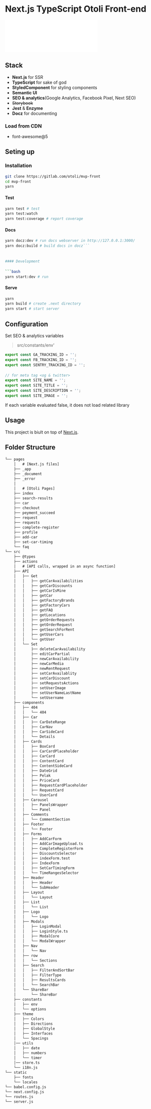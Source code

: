 # Next.js TypeScript Otoli Front-end

![Otoli](static/logo_sticky.svg)

## Stack
- **Next.js** for SSR
- **TypeScript** for sake of god
- **StyledComponent** for styling components
- **Semantic UI**
- **SEO & analytics**(Google Analytics, Facebook Pixel, Next SEO)
- ~~Storybook~~
- **Jest** & **Enzyme**
- **Docz** for documenting

### Load from CDN
- font-awesome@5

## Seting up
### Installation

```sh
git clone https://gitlab.com/otoli/mvp-front
cd mvp-front
yarn
```
####  Test
```bash
yarn test # test
yarn test:watch
yarn test:coverage # report coverage
```

####  Docs
```bash
yarn docz:dev # run docs webserver in http://127.0.0.1:3000/
yarn docz:build # build docs in docz```


#### Development

```bash
yarn start:dev # run
```

#### Serve

```bash
yarn
yarn build # create .next directory
yarn start # start server
```

## Configuration

Set SEO & analytics variables
> src/constants/env'

```typescript
export const GA_TRACKING_ID = '';
export const FB_TRACKING_ID = '';
export const SENTRY_TRACKING_ID = '';

// for meta tag <og & twitter>
export const SITE_NAME = '';
export const SITE_TITLE = '';
export const SITE_DESCRIPTION = '';
export const SITE_IMAGE = '';
```

If each variable evaluated false, it does not load related library

## Usage
This project is biult on top of [Next.js](https://nextjs.org/docs). 

## Folder Structure

```
└── pages
    │   # [Next.js files]
    ├── _app
    ├── _document
    ├── _error
    │
    │   # [Otoli Pages]
    ├── index
    ├── search-results
    ├── car
    ├── checkout
    ├── peyment_succeed
    ├── request
    ├── requests
    ├── complete-register
    ├── profile
    ├── add-car
    ├── set-car-timing
    └── faq
└── src
    ├── @types
    ├── actions
    │   # [API calls, wrapped in an async function]
    ├── API
    │   ├── Get
    │   │   ├── getCarAvailabilities
    │   │   ├── getCarDiscounts
    │   │   ├── getCarIsMine
    │   │   ├── getCar
    │   │   ├── getFactoryBrands
    │   │   ├── getFactoryCars
    │   │   ├── getFAQ
    │   │   ├── getLocations
    │   │   ├── getOrderRequests
    │   │   ├── getOrderRequest
    │   │   ├── getSearchForRent
    │   │   ├── getUserCars
    │   │   └── getUser
    │   └── Set
    │       ├── deleteCarAvailability
    │       ├── editCarPartial
    │       ├── newCarAvailability
    │       ├── newCarMedia
    │       ├── newRentRequest
    │       ├── setCarAvailablity
    │       ├── setCarDiscount
    │       ├── setRequestsActions
    │       ├── setUserImage
    │       ├── setUserNameLastName
    │       └── setUsername
    ├── components
    │   ├── 404
    │   │   └── 404
    │   ├── Car
    │   │   ├── CarDateRange
    │   │   ├── CarNav
    │   │   ├── CarSideCard
    │   │   └── Details
    │   ├── Cards
    │   │   ├── BoxCard
    │   │   ├── CarCardPlaceholder
    │   │   ├── CarCard
    │   │   ├── ContentCard
    │   │   ├── ContentSideCard
    │   │   ├── DateGrid
    │   │   ├── Pelak
    │   │   ├── PriceCard
    │   │   ├── RequestCardPlaceholder
    │   │   ├── RequestCard
    │   │   └── UserCard
    │   ├── Carousel
    │   │   ├── PanelsWrapper
    │   │   └── Panel
    │   ├── Comments
    │   │   └── CommentSection
    │   ├── Footer
    │   │   └── Footer
    │   ├── Forms
    │   │   ├── AddCarForm
    │   │   ├── AddCarImageUpload.ts
    │   │   ├── CompleteRegisterForm
    │   │   ├── DiscountsSelector
    │   │   ├── indexForm.test
    │   │   ├── IndexForm
    │   │   ├── SetCarTimingForm
    │   │   └── TimeRangesSelector
    │   ├── Header
    │   │   ├── Header
    │   │   └── SubHeader
    │   ├── Layout
    │   │   └── Layout
    │   ├── List
    │   │   └── List
    │   ├── Logo
    │   │   └── Logo
    │   ├── Modals
    │   │   ├── LoginModal
    │   │   ├── LoginStyle.ts
    │   │   ├── ModalCore
    │   │   └── ModalWrapper
    │   ├── Nav
    │   │   └── Nav
    │   ├── row
    │   │   └── Sections
    │   ├── Search
    │   │   ├── FilterAndSortBar
    │   │   ├── FilterType
    │   │   ├── ResultsCards
    │   │   └── SearchBar
    │   └── ShareBar
    │       └── ShareBar
    ├── constants
    │   ├── env
    │   └── options
    ├── theme
    │   ├── Colors
    │   ├── Directions
    │   ├── GlobalStyle
    │   ├── Interfaces
    │   └── Spacings
    │── utils
    │   ├── date
    │   ├── numbers
    │   └── timer
    │── store.ts
    └── i18n.js
└── static
    ├── fonts
    └── locales
└── babel.config.js
└── next.config.js
└── routes.js
└── server.js

```

